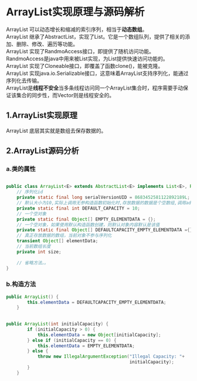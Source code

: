 # ArrayList实现原理与源码解析
  ArrayList 可以动态增长和缩减的索引序列，相当于**动态数组**。  
  ArrayList 继承了AbstractList，实现了List。它是一个数组队列，提供了相关的添加、删除、修改、遍历等功能。  
  ArrayList 实现了RandmoAccess接口，即提供了随机访问功能。RandmoAccess是java中用来被List实现，为List提供快速访问功能的。   
  ArrayList 实现了Cloneable接口，即覆盖了函数clone()，能被克隆。  
  ArrayList 实现java.io.Serializable接口，这意味着ArrayList支持序列化，能通过序列化去传输。  
  ArrayList是**线程不安全**当多条线程访问同一个ArrayList集合时，程序需要手动保证该集合的同步性，而Vector则是线程安全的。  
  
## 1.ArrayList实现原理  
  ArrayList 底层其实就是数组去保存数据的。
  
## 2.ArrayList源码分析

### a.类的属性  
```java

public class ArrayList<E> extends AbstractList<E> implements List<E>, RandomAccess, Cloneable, Serializable {
	// 序列化id
	private static final long serialVersionUID = 8683452581122892189L;
	// 默认大小为10,实际上调用无参构造函数初始化时,存放数据的数据是个空数组,调用add时才会真正初始化.
	private static final int DEFAULT_CAPACITY = 10;
	// 一个空对象
	private static final Object[] EMPTY_ELEMENTDATA = {};
	// 一个空对象，如果使用默认构造函数创建，则默认对象内容默认是该值
	private static final Object[] DEFAULTCAPACITY_EMPTY_ELEMENTDATA ={};
	// 真正存放数据的数组，当前对象不参与序列化
	transient Object[] elementData;
	// 当前数组长度
	private int size;
 
	// 省略方法。。
}
```
### b.构造方法  
```java
public ArrayList() {
		this.elementData = DEFAULTCAPACITY_EMPTY_ELEMENTDATA;
	}
	
	
public ArrayList(int initialCapacity) {
        if (initialCapacity > 0) {
            this.elementData = new Object[initialCapacity];
        } else if (initialCapacity == 0) {
            this.elementData = EMPTY_ELEMENTDATA;
        } else {
            throw new IllegalArgumentException("Illegal Capacity: "+
                                               initialCapacity);
        }
    } 
```



 
  
